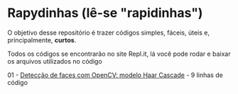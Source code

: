 # Rapydinhas (lê-se "rapidinhas")
O objetivo desse repositório é trazer códigos simples, fáceis, úteis e, principalmente, **curtos**.

Todos os códigos se encontrarão no site Repl.it, lá você pode rodar e baixar os arquivos utilizados no código

01 - [Detecção de faces com OpenCV: modelo Haar Cascade](https://repl.it/@Patotricks15/DeteccaofacesHaarcascade-Rapydinhas-01) - 9 linhas de código
